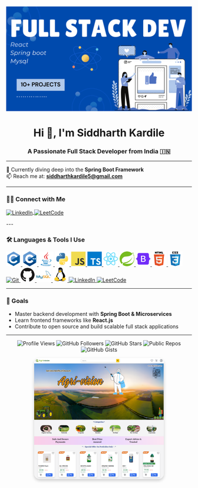 <p align="center">
  <img src="Blue and White Illustrative Marketing YouTube Thumbnail.png" alt="Siddharth Kardile Banner" />
</p>

<h1 align="center">Hi 👋, I'm Siddharth Kardile</h1>

<h3 align="center">A Passionate Full Stack Developer from India 🇮🇳</h3>

---

🌱 Currently diving deep into the **Spring Boot Framework**  
📫 Reach me at: **siddharthkardile5@gmail.com**

---

### 🧑‍💻 Connect with Me
<p align="left">
  <a href="https://www.linkedin.com/in/siddharth-kardile-3a2978267/" target="_blank">
    <img align="center" src="https://raw.githubusercontent.com/rahuldkjain/github-profile-readme-generator/master/src/images/icons/Social/linked-in-alt.svg" alt="LinkedIn" height="30" width="40" />
  </a>
  <a href="https://leetcode.com/u/siddharthk004/" target="_blank">
    <img align="center" src="https://raw.githubusercontent.com/rahuldkjain/github-profile-readme-generator/master/src/images/icons/Social/leet-code.svg" alt="LeetCode" height="30" width="40" />
  </a>
</p>
---

### 🛠️ Languages & Tools I Use
<p align="left">
  <!-- Programming Languages -->
  <a href="https://www.cprogramming.com/" target="_blank" rel="noreferrer">
    <img src="https://raw.githubusercontent.com/devicons/devicon/master/icons/c/c-original.svg" alt="C" width="40" height="40"/>
  </a>
  <a href="https://www.w3schools.com/cpp/" target="_blank" rel="noreferrer">
    <img src="https://raw.githubusercontent.com/devicons/devicon/master/icons/cplusplus/cplusplus-original.svg" alt="C++" width="40" height="40"/>
  </a>
  <a href="https://www.java.com" target="_blank" rel="noreferrer">
    <img src="https://raw.githubusercontent.com/devicons/devicon/master/icons/java/java-original.svg" alt="Java" width="40" height="40"/>
  </a>
  <a href="https://www.python.org" target="_blank" rel="noreferrer">
    <img src="https://raw.githubusercontent.com/devicons/devicon/master/icons/python/python-original.svg" alt="Python" width="40" height="40"/>
  </a>
  <a href="https://developer.mozilla.org/en-US/docs/Web/JavaScript" target="_blank" rel="noreferrer">
    <img src="https://raw.githubusercontent.com/devicons/devicon/master/icons/javascript/javascript-original.svg" alt="JavaScript" width="40" height="40"/>
  </a>
  <a href="https://www.typescriptlang.org/" target="_blank" rel="noreferrer">
    <img src="https://raw.githubusercontent.com/devicons/devicon/master/icons/typescript/typescript-original.svg" alt="TypeScript" width="40" height="40"/>
  </a>

  <!-- Frameworks & Libraries -->
  <a href="https://reactjs.org/" target="_blank" rel="noreferrer">
    <img src="https://raw.githubusercontent.com/devicons/devicon/master/icons/react/react-original.svg" alt="React" width="40" height="40"/>
  </a>
  <a href="https://spring.io/projects/spring-boot" target="_blank" rel="noreferrer">
    <img src="https://raw.githubusercontent.com/devicons/devicon/master/icons/spring/spring-original.svg" alt="Spring Boot" width="40" height="40"/>
  </a>
  <a href="https://getbootstrap.com/" target="_blank" rel="noreferrer">
    <img src="https://raw.githubusercontent.com/devicons/devicon/master/icons/bootstrap/bootstrap-plain.svg" alt="Bootstrap" width="40" height="40"/>
  </a>

  <!-- Web Development -->
  <a href="https://www.w3.org/html/" target="_blank" rel="noreferrer">
    <img src="https://raw.githubusercontent.com/devicons/devicon/master/icons/html5/html5-original-wordmark.svg" alt="HTML" width="40" height="40"/>
  </a>
  <a href="https://www.w3schools.com/css/" target="_blank" rel="noreferrer">
    <img src="https://raw.githubusercontent.com/devicons/devicon/master/icons/css3/css3-original-wordmark.svg" alt="CSS" width="40" height="40"/>
  </a>

  <!-- Tools -->
  <a href="https://git-scm.com/" target="_blank" rel="noreferrer">
    <img src="https://www.vectorlogo.zone/logos/git-scm/git-scm-icon.svg" alt="Git" width="40" height="40"/>
  </a>
  <a href="https://github.com/" target="_blank" rel="noreferrer">
    <img src="https://raw.githubusercontent.com/devicons/devicon/master/icons/github/github-original.svg" alt="GitHub" width="40" height="40"/>
  </a>
  <a href="https://www.mysql.com/" target="_blank" rel="noreferrer">
    <img src="https://raw.githubusercontent.com/devicons/devicon/master/icons/mysql/mysql-original-wordmark.svg" alt="MySQL" width="40" height="40"/>
  </a>
  <a href="https://www.linux.org/" target="_blank" rel="noreferrer">
    <img src="https://raw.githubusercontent.com/devicons/devicon/master/icons/linux/linux-original.svg" alt="Linux" width="40" height="40"/>
  </a>

  <!-- Socials -->
  <a href="https://www.linkedin.com/in/siddharth-kardile-3a2978267/" target="_blank" rel="noreferrer">
    <img src="https://raw.githubusercontent.com/rahuldkjain/github-profile-readme-generator/master/src/images/icons/Social/linked-in-alt.svg" alt="LinkedIn" width="40" height="40"/>
  </a>
  <a href="https://leetcode.com/u/siddharthk004/" target="_blank" rel="noreferrer">
    <img src="https://raw.githubusercontent.com/rahuldkjain/github-profile-readme-generator/master/src/images/icons/Social/leet-code.svg" alt="LeetCode" width="40" height="40"/>
  </a>
</p>

---


### 🚀 Goals
- Master backend development with **Spring Boot & Microservices**
- Learn frontend frameworks like **React.js**
- Contribute to open source and build scalable full stack applications

---
<p align="center">
  <!-- Profile Views -->
  <img src="https://komarev.com/ghpvc/?username=siddharthk004&label=Profile%20views&color=0e75b6&style=flat" alt="Profile Views" />

  <!-- GitHub Followers -->
  <img src="https://img.shields.io/github/followers/siddharthk004?label=Followers&style=flat&color=0e75b6" alt="GitHub Followers" />

  <!-- GitHub Stars -->
  <img src="https://img.shields.io/github/stars/siddharthk004?affiliations=OWNER%2CCOLLABORATOR&style=flat&color=0e75b6" alt="GitHub Stars" />

  <!-- GitHub Repos -->
  <img src="https://img.shields.io/badge/Public%20Repos-10-blue?style=flat&logo=github" alt="Public Repos" />

  <!-- GitHub Gists -->
  <img src="https://img.shields.io/badge/Gists-Available-informational?style=flat&logo=github" alt="GitHub Gists" />
</p>


<p align="center">
  <img src="https://github.com/siddharthk004/siddharthk004/blob/main/Screenshot%202025-04-09%20192019.png?raw=true" 
       alt="Screenshot"
       style="border-radius: 15px; width: 70%; max-width: 600px; box-shadow: 0 4px 8px rgba(0,0,0,0.2);" />
</p>

